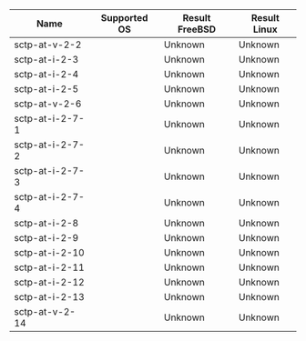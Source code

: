 | Name           | Supported OS | Result FreeBSD | Result Linux |
|----------------|--------------|----------------|--------------|
|sctp-at-v-2-2   |              |   Unknown      |   Unknown    |
|sctp-at-i-2-3   |              |   Unknown      |   Unknown    |
|sctp-at-i-2-4   |              |   Unknown      |   Unknown    |
|sctp-at-i-2-5   |              |   Unknown      |   Unknown    |
|sctp-at-v-2-6   |              |   Unknown      |   Unknown    |
|sctp-at-i-2-7-1 |              |   Unknown      |   Unknown    |
|sctp-at-i-2-7-2 |              |   Unknown      |   Unknown    |
|sctp-at-i-2-7-3 |              |   Unknown      |   Unknown    |
|sctp-at-i-2-7-4 |              |   Unknown      |   Unknown    |
|sctp-at-i-2-8   |              |   Unknown      |   Unknown    |
|sctp-at-i-2-9   |              |   Unknown      |   Unknown    |
|sctp-at-i-2-10  |              |   Unknown      |   Unknown    |
|sctp-at-i-2-11  |              |   Unknown      |   Unknown    |
|sctp-at-i-2-12  |              |   Unknown      |   Unknown    |
|sctp-at-i-2-13  |              |   Unknown      |   Unknown    |
|sctp-at-v-2-14  |              |   Unknown      |   Unknown    |

